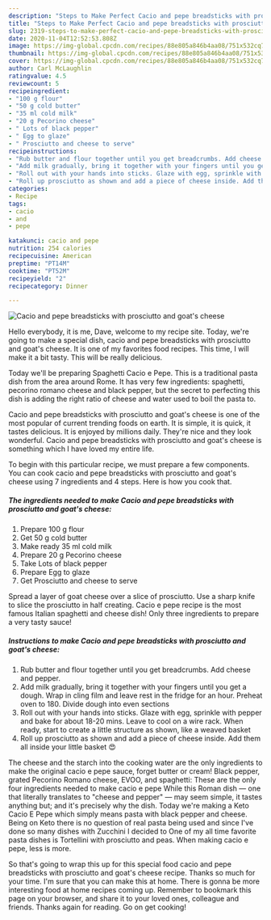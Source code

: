 ```yaml
---
description: "Steps to Make Perfect Cacio and pepe breadsticks with prosciutto and goat&amp;#39;s cheese"
title: "Steps to Make Perfect Cacio and pepe breadsticks with prosciutto and goat&amp;#39;s cheese"
slug: 2319-steps-to-make-perfect-cacio-and-pepe-breadsticks-with-prosciutto-and-goat-and-39-s-cheese
date: 2020-11-04T12:52:53.808Z
image: https://img-global.cpcdn.com/recipes/88e805a846b4aa08/751x532cq70/cacio-and-pepe-breadsticks-with-prosciutto-and-goats-cheese-recipe-main-photo.jpg
thumbnail: https://img-global.cpcdn.com/recipes/88e805a846b4aa08/751x532cq70/cacio-and-pepe-breadsticks-with-prosciutto-and-goats-cheese-recipe-main-photo.jpg
cover: https://img-global.cpcdn.com/recipes/88e805a846b4aa08/751x532cq70/cacio-and-pepe-breadsticks-with-prosciutto-and-goats-cheese-recipe-main-photo.jpg
author: Carl McLaughlin
ratingvalue: 4.5
reviewcount: 5
recipeingredient:
- "100 g flour"
- "50 g cold butter"
- "35 ml cold milk"
- "20 g Pecorino cheese"
- " Lots of black pepper"
- " Egg to glaze"
- " Prosciutto and cheese to serve"
recipeinstructions:
- "Rub butter and flour together until you get breadcrumbs. Add cheese and pepper."
- "Add milk gradually, bring it together with your fingers until you get a dough. Wrap in cling film and leave rest in the fridge for an hour. Preheat oven to 180. Divide dough into even sections"
- "Roll out with your hands into sticks. Glaze with egg, sprinkle with pepper and bake for about 18-20 mins. Leave to cool on a wire rack. When ready, start to create a little structure as shown, like a weaved basket"
- "Roll up prosciutto as shown and add a piece of cheese inside. Add them all inside your little basket 😍"
categories:
- Recipe
tags:
- cacio
- and
- pepe

katakunci: cacio and pepe 
nutrition: 254 calories
recipecuisine: American
preptime: "PT14M"
cooktime: "PT52M"
recipeyield: "2"
recipecategory: Dinner

---
```



![Cacio and pepe breadsticks with prosciutto and goat&#39;s cheese](https://img-global.cpcdn.com/recipes/88e805a846b4aa08/751x532cq70/cacio-and-pepe-breadsticks-with-prosciutto-and-goats-cheese-recipe-main-photo.jpg)

Hello everybody, it is me, Dave, welcome to my recipe site. Today, we're going to make a special dish, cacio and pepe breadsticks with prosciutto and goat&#39;s cheese. It is one of my favorites food recipes. This time, I will make it a bit tasty. This will be really delicious.

Today we&#39;ll be preparing Spaghetti Cacio e Pepe. This is a traditional pasta dish from the area around Rome. It has very few ingredients: spaghetti, pecorino romano cheese and black pepper, but the secret to perfecting this dish is adding the right ratio of cheese and water used to boil the pasta to.

Cacio and pepe breadsticks with prosciutto and goat&#39;s cheese is one of the most popular of current trending foods on earth. It is simple, it is quick, it tastes delicious. It is enjoyed by millions daily. They're nice and they look wonderful. Cacio and pepe breadsticks with prosciutto and goat&#39;s cheese is something which I have loved my entire life.


To begin with this particular recipe, we must prepare a few components. You can cook cacio and pepe breadsticks with prosciutto and goat&#39;s cheese using 7 ingredients and 4 steps. Here is how you cook that.

<!--inarticleads1-->

##### The ingredients needed to make Cacio and pepe breadsticks with prosciutto and goat&#39;s cheese:

1. Prepare 100 g flour
1. Get 50 g cold butter
1. Make ready 35 ml cold milk
1. Prepare 20 g Pecorino cheese
1. Take  Lots of black pepper
1. Prepare  Egg to glaze
1. Get  Prosciutto and cheese to serve


Spread a layer of goat cheese over a slice of prosciutto. Use a sharp knife to slice the prosciutto in half creating. Cacio e pepe recipe is the most famous Italian spaghetti and cheese dish! Only three ingredients to prepare a very tasty sauce! 

<!--inarticleads2-->

##### Instructions to make Cacio and pepe breadsticks with prosciutto and goat&#39;s cheese:

1. Rub butter and flour together until you get breadcrumbs. Add cheese and pepper.
1. Add milk gradually, bring it together with your fingers until you get a dough. Wrap in cling film and leave rest in the fridge for an hour. Preheat oven to 180. Divide dough into even sections
1. Roll out with your hands into sticks. Glaze with egg, sprinkle with pepper and bake for about 18-20 mins. Leave to cool on a wire rack. When ready, start to create a little structure as shown, like a weaved basket
1. Roll up prosciutto as shown and add a piece of cheese inside. Add them all inside your little basket 😍


The cheese and the starch into the cooking water are the only ingredients to make the original cacio e pepe sauce, forget butter or cream! Black pepper, grated Pecorino Romano cheese, EVOO, and spaghetti: These are the only four ingredients needed to make cacio e pepe While this Roman dish — one that literally translates to &#34;cheese and pepper&#34; — may seem simple, it tastes anything but; and it&#39;s precisely why the dish. Today we&#39;re making a Keto Cacio E Pepe which simply means pasta with black pepper and cheese. Being on Keto there is no question of real pasta being used and since I&#39;ve done so many dishes with Zucchini I decided to One of my all time favorite pasta dishes is Tortellini with prosciutto and peas. When making cacio e pepe, less is more. 

So that's going to wrap this up for this special food cacio and pepe breadsticks with prosciutto and goat&#39;s cheese recipe. Thanks so much for your time. I'm sure that you can make this at home. There is gonna be more interesting food at home recipes coming up. Remember to bookmark this page on your browser, and share it to your loved ones, colleague and friends. Thanks again for reading. Go on get cooking!
